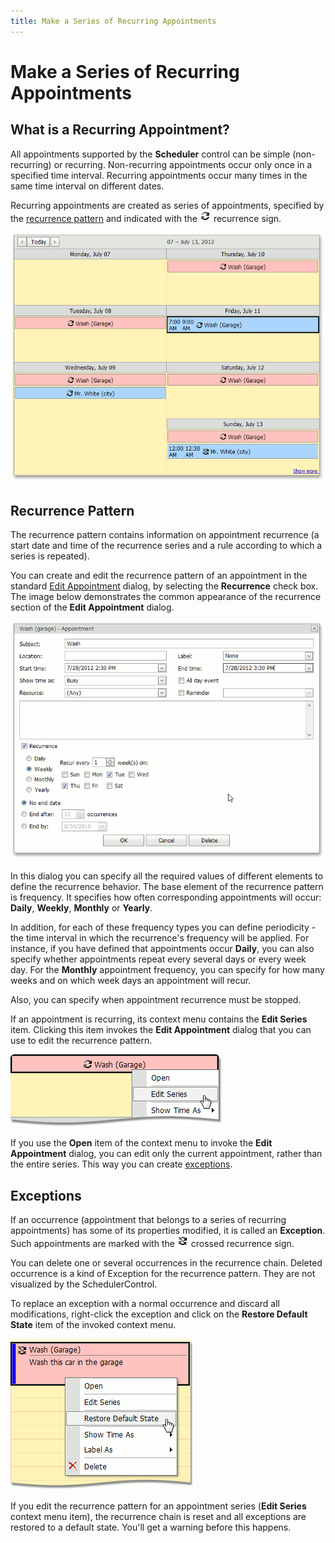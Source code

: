 ```yaml
---
title: Make a Series of Recurring Appointments
---
```

# Make a Series of Recurring Appointments
## What is a Recurring Appointment?
All appointments supported by the **Scheduler** control can be simple (non-recurring) or recurring. Non-recurring appointments occur only once in a specified time interval. Recurring appointments occur many times in the same time interval on different dates.

Recurring appointments are created as series of appointments, specified by the [recurrence pattern](#recurrencepattern) and indicated with the ![AppointmentImageType.Recurrence](../../../images/img4572.png) recurrence sign.

![RecurringAppointments](../../../images/img12067.png)

## <a name="recurrencepattern"/>Recurrence Pattern
The recurrence pattern contains information on appointment recurrence (a start date and time of the recurrence series and a rule according to which a series is repeated).

 You can create and edit the recurrence pattern of an appointment in the standard [Edit Appointment](edit-an-appointment.md) dialog, by selecting the **Recurrence** check box. The image below demonstrates the common appearance of the recurrence section of the **Edit Appointment** dialog.

![EditAppRecurrence](../../../images/img12066.png)

In this dialog you can specify all the required values of different elements to define the recurrence behavior. The base element of the recurrence pattern is frequency. It specifies how often corresponding appointments will occur: **Daily**, **Weekly**, **Monthly** or **Yearly**.

In addition, for each of these frequency types you can define periodicity - the time interval in which the recurrence's frequency will be applied. For instance, if you have defined that appointments occur **Daily**, you can also specify whether appointments repeat every several days or every week day. For the **Monthly** appointment frequency, you can specify for how many weeks and on which week days an appointment will recur.

Also, you can specify when appointment recurrence must be stopped.

If an appointment is recurring, its context menu contains the **Edit Series** item. Clicking this item invokes the **Edit Appointment** dialog that you can use to edit the recurrence pattern.

![RecurringAppContextMenu](../../../images/img12068.png)

If you use the **Open** item of the context menu to invoke the **Edit Appointment** dialog, you can edit only the current appointment, rather than the entire series. This way you can create [exceptions](#exceptions).

## <a name="exceptions"/>Exceptions
If an occurrence (appointment that belongs to a series of recurring appointments) has some of its properties modified, it is called an **Exception**. Such appointments are marked with the ![AppointmentImageType.RecurrenceException](../../../images/img4573.png) crossed recurrence sign.

You can delete one or several  occurrences in the recurrence chain. Deleted occurrence is a kind of Exception for the recurrence pattern. They are not visualized by the SchedulerControl.

To replace an exception with a normal occurrence and discard all modifications, right-click the exception and click on the **Restore Default State** item of the invoked context menu.

![RecurringAppRestore](../../../images/img12071.png)

If you edit the recurrence pattern for an appointment series (**Edit Series** context menu item), the recurrence chain is reset and all exceptions are restored to a default state. You'll get a warning before this happens.